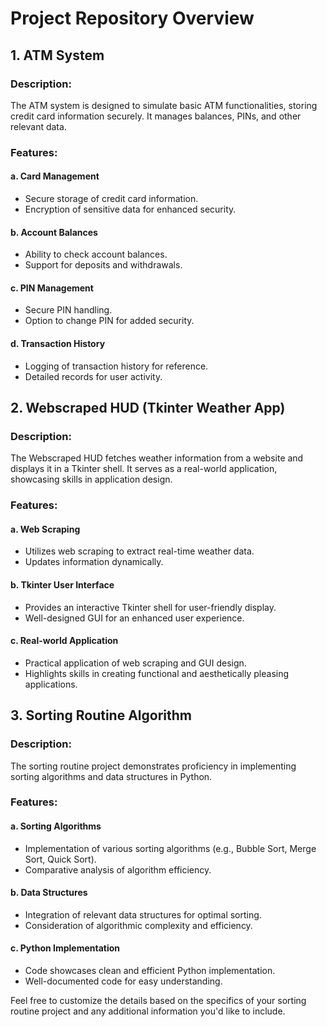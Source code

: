 # Project Repository Overview

## 1. ATM System

### Description:
The ATM system is designed to simulate basic ATM functionalities, storing credit card information securely. It manages balances, PINs, and other relevant data.

### Features:

#### a. Card Management
- Secure storage of credit card information.
- Encryption of sensitive data for enhanced security.

#### b. Account Balances
- Ability to check account balances.
- Support for deposits and withdrawals.

#### c. PIN Management
- Secure PIN handling.
- Option to change PIN for added security.

#### d. Transaction History
- Logging of transaction history for reference.
- Detailed records for user activity.

## 2. Webscraped HUD (Tkinter Weather App)

### Description:
The Webscraped HUD fetches weather information from a website and displays it in a Tkinter shell. It serves as a real-world application, showcasing skills in application design.

### Features:

#### a. Web Scraping
- Utilizes web scraping to extract real-time weather data.
- Updates information dynamically.

#### b. Tkinter User Interface
- Provides an interactive Tkinter shell for user-friendly display.
- Well-designed GUI for an enhanced user experience.

#### c. Real-world Application
- Practical application of web scraping and GUI design.
- Highlights skills in creating functional and aesthetically pleasing applications.

## 3. Sorting Routine Algorithm

### Description:
The sorting routine project demonstrates proficiency in implementing sorting algorithms and data structures in Python.

### Features:

#### a. Sorting Algorithms
- Implementation of various sorting algorithms (e.g., Bubble Sort, Merge Sort, Quick Sort).
- Comparative analysis of algorithm efficiency.

#### b. Data Structures
- Integration of relevant data structures for optimal sorting.
- Consideration of algorithmic complexity and efficiency.

#### c. Python Implementation
- Code showcases clean and efficient Python implementation.
- Well-documented code for easy understanding.

Feel free to customize the details based on the specifics of your sorting routine project and any additional information you'd like to include.
